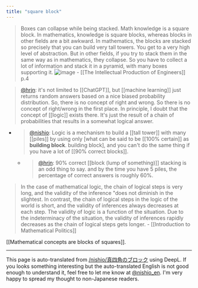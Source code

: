 ```yaml
---
title: "square block"
---
```


> Boxes can collapse while being stacked. Math knowledge is a square block. In mathematics, knowledge is square blocks, whereas blocks in other fields are a bit awkward. In mathematics, the blocks are stacked so precisely that you can build very tall towers. You get to a very high level of abstraction. But in other fields, if you try to stack them in the same way as in mathematics, they collapse. So you have to collect a lot of information and stack it in a pyramid, with many boxes supporting it.
> ![image](https://gyazo.com/03cd486f5232bbaea3ad4f24b9024fe7/thumb/1000)
    - [[The Intellectual Production of Engineers]]  p.4

> [@hrjn](https://twitter.com/hrjn/status/1599544243076616192): it's not limited to [[ChatGPT]], but [[machine learning]] just returns random answers based on a nice biased probability distribution. So, there is no concept of right and wrong. So there is no concept of right/wrong in the first place.
> In principle, I doubt that the concept of [[logic]] exists there. It's just the result of a chain of probabilities that results in a somewhat logical answer.
- > [@nishio](https://twitter.com/nishio/status/1599605949983227904?s=20&t=pLigfiQU7yagD4NtDwGBfA): Logic is a mechanism to build a [[tall tower]] with many [[piles]] by using only [what can be said to be [[100% certain]] as **building block**. building block], and you can't do the same thing if you have a lot of [[90% correct blocks]].
    - > [@hrjn](https://twitter.com/hrjn/status/1599608563407917056?s=20&t=pLigfiQU7yagD4NtDwGBfA): 90% correct [[block (lump of something)]] stacking is an odd thing to say. and by the time you have 5 piles, the percentage of correct answers is roughly 60%.

> In the case of mathematical logic, the chain of logical steps is very long, and the validity of the inference "does not diminish in the slightest. In contrast, the chain of logical steps in the logic of the world is short, and the validity of inferences always decreases at each step. The validity of logic is a function of the situation. Due to the indeterminacy of the situation, the validity of inferences rapidly decreases as the chain of logical steps gets longer.
    - [[Introduction to Mathematical Politics]]

[[Mathematical concepts are blocks of squares]].

---
This page is auto-translated from [/nishio/真四角のブロック](https://scrapbox.io/nishio/真四角のブロック) using DeepL. If you looks something interesting but the auto-translated English is not good enough to understand it, feel free to let me know at [@nishio_en](https://twitter.com/nishio_en). I'm very happy to spread my thought to non-Japanese readers.